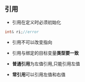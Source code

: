 ## 引用

- 引用在定义时必须初始化

```c++
int& ri;//error
```

- 引用不可以改变指向

- 引用与绑定的目标变量**类型要一致**



- **普通引用**为左值引用,只能引用左值
- **常引用**可以引用左值和右值